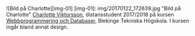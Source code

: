 
<div class="bylineWrapper" markdown=1>

![Bild på Charlotte][img-01]
[img-01]:  img/20170122_172639.jpg "Bild på Charlotte"
[Charlotte Viktorsson](https://www.linkedin.com/in/charlotteviktorsson/), distansstudent 2017/2018 på kursen
[Webbprogrammering och Databaser](https://www.bth.se/kurspaket/KP852/20172/), Blekinge Tekniska Högskola.
I kursen ingår bland annat design.

</div>
